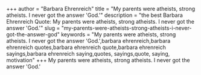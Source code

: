 +++
author = "Barbara Ehrenreich"
title = "My parents were atheists, strong atheists. I never got the answer 'God.'"
description = "the best Barbara Ehrenreich Quote: My parents were atheists, strong atheists. I never got the answer 'God.'"
slug = "my-parents-were-atheists-strong-atheists-i-never-got-the-answer-god"
keywords = "My parents were atheists, strong atheists. I never got the answer 'God.',barbara ehrenreich,barbara ehrenreich quotes,barbara ehrenreich quote,barbara ehrenreich sayings,barbara ehrenreich saying,quotes, sayings,quote, saying, motivation"
+++
My parents were atheists, strong atheists. I never got the answer 'God.'
